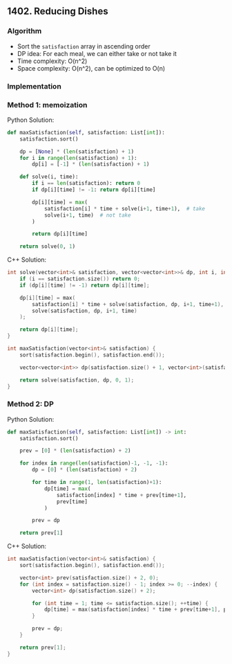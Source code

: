 ## 1402. Reducing Dishes
### Algorithm
- Sort the `satisfaction` array in ascending order
- DP idea: For each meal, we can either take or not take it
- Time complexity: O(n^2)
- Space complexity: O(n^2), can be optimized to O(n)
### Implementation
### Method 1: memoization
Python Solution:
```python
def maxSatisfaction(self, satisfaction: List[int]):
    satisfaction.sort()

    dp = [None] * (len(satisfaction) + 1)
    for i in range(len(satisfaction) + 1):
        dp[i] = [-1] * (len(satisfaction) + 1)

    def solve(i, time):
        if i == len(satisfaction): return 0
        if dp[i][time] != -1: return dp[i][time]

        dp[i][time] = max(
            satisfaction[i] * time + solve(i+1, time+1),  # take
            solve(i+1, time)  # not take
        )

        return dp[i][time]

    return solve(0, 1)
```
C++ Solution:
```cpp
int solve(vector<int>& satisfaction, vector<vector<int>>& dp, int i, int time) {
    if (i == satisfaction.size()) return 0;
    if (dp[i][time] != -1) return dp[i][time];

    dp[i][time] = max(
        satisfaction[i] * time + solve(satisfaction, dp, i+1, time+1),
        solve(satisfaction, dp, i+1, time)
    );

    return dp[i][time];
}

int maxSatisfaction(vector<int>& satisfaction) {
    sort(satisfaction.begin(), satisfaction.end());

    vector<vector<int>> dp(satisfaction.size() + 1, vector<int>(satisfaction.size() + 1, -1));

    return solve(satisfaction, dp, 0, 1);
}
```
### Method 2: DP
Python Solution:
```python
def maxSatisfaction(self, satisfaction: List[int]) -> int:
    satisfaction.sort()

    prev = [0] * (len(satisfaction) + 2)

    for index in range(len(satisfaction)-1, -1, -1):
        dp = [0] * (len(satisfaction) + 2)

        for time in range(1, len(satisfaction)+1):
            dp[time] = max(
                satisfaction[index] * time + prev[time+1],
                prev[time]
            )

        prev = dp

    return prev[1]
```
C++ Solution:
```cpp
int maxSatisfaction(vector<int>& satisfaction) {
    sort(satisfaction.begin(), satisfaction.end());

    vector<int> prev(satisfaction.size() + 2, 0);
    for (int index = satisfaction.size() - 1; index >= 0; --index) {
        vector<int> dp(satisfaction.size() + 2);

        for (int time = 1; time <= satisfaction.size(); ++time) {
            dp[time] = max(satisfaction[index] * time + prev[time+1], prev[time]);
        }

        prev = dp;
    }

    return prev[1];
}
```